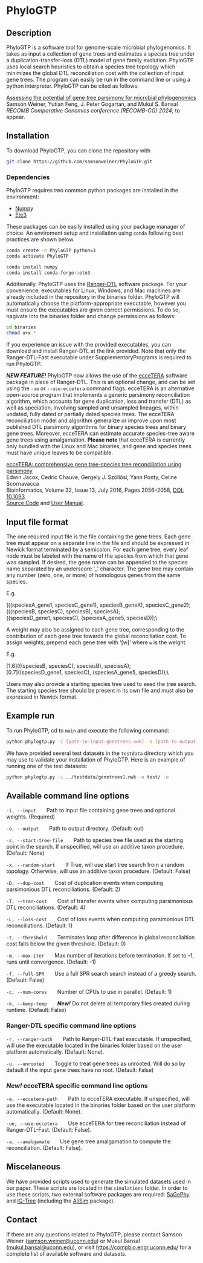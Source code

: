 # PhyloGTP

## **Description**

PhyloGTP is a software tool for genome-scale microbial phylogenomics. It takes as input a collection of gene trees and estimates a species tree under a duplication-transfer-loss (DTL) model of gene family evolution. PhyloGTP uses local search heuristics to obtain a species tree topology which minimizes the global DTL reconciliation cost with the collection of input gene trees. The program can easily be run in the command line or using a python interpreter. PhyloGTP can be cited as follows:

[Assessing the potential of gene tree parsimony for microbial phylogenomics](https://compbio-engr.media.uconn.edu/wp-content/uploads/sites/2447/2024/03/MicrobialPhylogenomics_PhyloGTP_RECOMBCG_2024.pdf)\
Samson Weiner, Yutian Feng, J. Peter Gogartan, and Mukul S. Bansal\
*RECOMB Comparative Genomics conference (RECOMB-CG) 2024*; to appear.

## Installation

To download PhyloGTP, you can clone the repository with

``` sh
git clone https://github.com/samsonweiner/PhyloGTP.git
```

### Dependencies

PhyloGTP requires two common python packages are installed in the environment:

* [Numpy](https://numpy.org/)
* [Ete3](http://etetoolkit.org/)

These packages can be easily installed using your package manager of choice. An enviroment setup and installation using `conda` following best practices are shown below.

``` sh
conda create -n PhyloGTP python=3
conda activate PhyloGTP

conda install numpy
conda install conda-forge::ete3
```

Additionally, PhyloGTP uses the [Ranger-DTL](https://compbio.engr.uconn.edu/software/ranger-dtl/) software package. For your convenience, executables for Linux, Windows, and Mac machines are already included in the repository in the binaries folder. PhyloGTP will automatically choose the platform-appropriate executable, however you must ensure the executables are given correct permissions. To do so, nagivate into the binaries folder and change permissions as follows:

``` sh
cd binaries
chmod u+x *
```

If you experience an issue with the provided executables, you can download and install Ranger-DTL at the link provided. Note that only the Ranger-DTL-Fast executable under SupplementaryPrograms is required to run PhyloGTP.

***NEW FEATURE!*** PhyloGTP now allows the use of the [ecceTERA](https://maayanlab.cloud/datasets2tools/landing/tool/ecceTERA) software package in place of Ranger-DTL. This is an optional change, and can be set using the `-ue` or `--use-eccetera` command flags. ecceTERA is an alternative open-source program that implements a generic parsimony reconciliation algorithm, which accounts for gene duplication, loss and transfer (DTL) as well as speciation, involving sampled and unsampled lineages, within undated, fully dated or partially dated species trees. The ecceTERA reconciliation model and algorithm generalize or improve upon most published DTL parsimony algorithms for binary species trees and binary gene trees. Moreover, ecceTERA can estimate accurate species-tree aware gene trees using amalgamation. **Please note** that ecceTERA is currently only bundled with the Linux and Mac binaries, and gene and species trees must have unique leaves to be compatible.

[ecceTERA: comprehensive gene tree-species tree reconciliation using parsimony](https://academic.oup.com/bioinformatics/article/32/13/2056/1743358)\
Edwin Jacox, Cedric Chauve, Gergely J. Szöllősi, Yann Ponty, Celine Scornavacca\
Bioinformatics, Volume 32, Issue 13, July 2016, Pages 2056–2058, [DOI: 10.1093](https://doi.org/10.1093/bioinformatics/btw105).\
[Source Code](https://github.com/celinescornavacca/ecceTERA) and [User Manual](https://github.com/celinescornavacca/ecceTERA/blob/master/ecceTERA.pdf).

## Input file format

The one required input file is the file containing the gene trees. Each gene tree must appear on a separate line in the file and should be expressed in Newick format terminated by a semicolon. For each gene tree, every leaf node must be labeled with the name of the species from which that gene was sampled. If desired, the gene name can be appended to the species name separated by an underscore ‘_’ character. The gene tree may contain any number (zero, one, or more) of homologous genes from the same species.

E.g.

(((speciesA_gene1, speciesC_gene1), speciesB_geneX), speciesC_gene2);\
(((speciesB, speciesC), speciesB), speciesA);\
((speciesD_gene1, speciesC), (speciesA_gene5, speciesD));\

A weight may also be assigned to each gene tree, corresponding to the contribution of each gene tree towards the global reconciliation cost. To assign weights, prepend each gene tree with ‘[w]’ where `w` is the weight.

E.g.

[1.6](((speciesB, speciesC), speciesB), speciesA);\
[0.7]((speciesD_gene1, speciesC), (speciesA_gene5, speciesD));\

Users may also provide a starting species tree used to seed the tree search. The starting species tree should be present in its own file and must also be expressed in Newick format.

## Example run

To run PhyloGTP, cd to `main` and execute the following command:

```sh
python phylogtp.py -i [path-to-input-genetrees.nwk] -o [path-to-output-directory]
```

We have provided several test datasets in the `testdata` directory which you may use to validate your installation of PhyloGTP. Here is an example of running one of the test datasets:

```sh
python phylogtp.py -i ../testdata/genetrees1.nwk -o test/ -u
```

## Available command line options

`-i, --input` &nbsp;&nbsp;&nbsp;&nbsp;&nbsp; Path to input file containing gene trees and optional weights. (Required)

`-o, --output` &nbsp;&nbsp;&nbsp;&nbsp;&nbsp; Path to output directory. (Default: out)

`-s, --start-tree-file` &nbsp;&nbsp;&nbsp;&nbsp;&nbsp; Path to species tree file used as the starting point in the search. If unspecified, will use an additive taxon procedure. (Default: None)

`-x, --random-start` &nbsp;&nbsp;&nbsp;&nbsp;&nbsp; If True, will use start tree search from a random topology. Otherwise, will use an additive taxon procedure. (Default: False)

`-D, --dup-cost` &nbsp;&nbsp;&nbsp;&nbsp;&nbsp; Cost of duplication events when computing parsimonious DTL reconciliations. (Default: 2)

`-T, --tran-cost` &nbsp;&nbsp;&nbsp;&nbsp;&nbsp; Cost of transfer events when computing parsimonious DTL reconciliations. (Default: 4)

`-L, --loss-cost` &nbsp;&nbsp;&nbsp;&nbsp;&nbsp; Cost of loss events when computing parsimonious DTL reconciliations. (Default: 1)

`-t, --threshold` &nbsp;&nbsp;&nbsp;&nbsp;&nbsp; Terminates loop after difference in global reconcilaition cost falls below the given threshold. (Default: 0)

`-m, --max-iter` &nbsp;&nbsp;&nbsp;&nbsp;&nbsp; Max number of iterations before termination. If set to -1, runs until convergence. (Default: -1)

`-f, --full-SPR` &nbsp;&nbsp;&nbsp;&nbsp;&nbsp; Use a full SPR search search instead of a greedy search. (Default: False)

`-c, --num-cores` &nbsp;&nbsp;&nbsp;&nbsp;&nbsp; Number of CPUs to use in parallel. (Default: 1)

`-k, --keep-temp` &nbsp;&nbsp;&nbsp;&nbsp;&nbsp; ***New!*** Do not delete all temporary files created during runtime. (Default: False)

### Ranger-DTL specific command line options

`-r, --ranger-path` &nbsp;&nbsp;&nbsp;&nbsp;&nbsp; Path to Ranger-DTL-Fast executable. If unspecified, will use the executable located in the binaries folder based on the user platform automatically. (Default: None).

`-u, --unrooted` &nbsp;&nbsp;&nbsp;&nbsp;&nbsp; Toggle to treat gene trees as unrooted. Will do so by default if the input gene trees have no root. (Default: False)

### ***New!*** ecceTERA specific command line options

`-e, --eccetera-path` &nbsp;&nbsp;&nbsp;&nbsp;&nbsp; Path to ecceTERA executable. If unspecified, will use the executable located in the binaries folder based on the user platform automatically. (Default: None).

`-ue, --use-eccetera` &nbsp;&nbsp;&nbsp;&nbsp;&nbsp; Use ecceTERA for tree reconciliation instead of Ranger-DTL-Fast. (Default: False).

`-a, --amalgamate` &nbsp;&nbsp;&nbsp;&nbsp;&nbsp; Use gene tree amalgamation to compute the reconciliation. (Default: False).

## Miscelaneous

We have provided scripts used to generate the simulated datasets used in our paper. These scripts are located in the `simulations` folder. In order to use these scripts, two external software packages are required: [SaGePhy](https://compbio.engr.uconn.edu/software/sagephy/) and [IQ-Tree](http://www.iqtree.org/) (including the [AliSim](http://www.iqtree.org/doc/AliSim) package).

## Contact

If there are any questions related to PhyloGTP, please contact Samson Weiner (<samson.weiner@uconn.edu>) or Mukul Bansal (<mukul.bansal@uconn.edu>), or visit <https://compbio.engr.uconn.edu/> for a complete list of available software and datasets.

